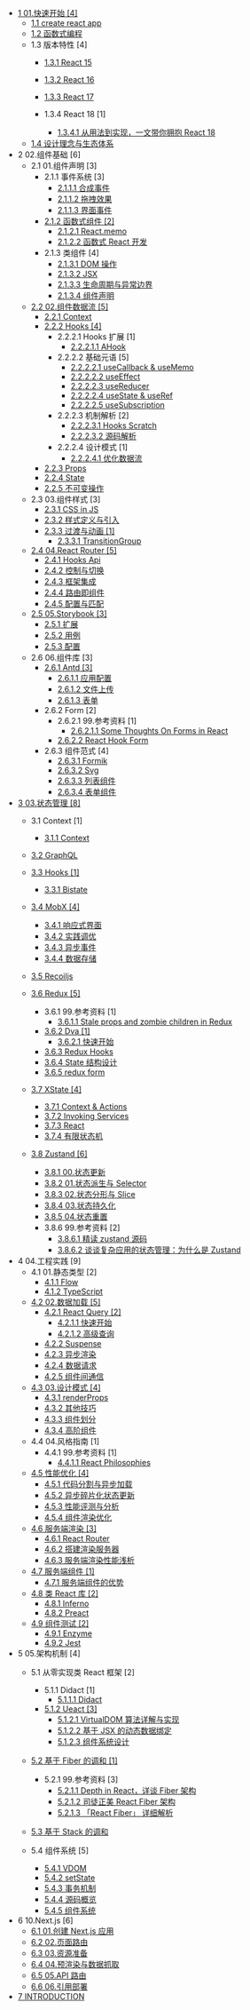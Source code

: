  - [1 01.快速开始 [4]](/01.快速开始/README.md)
    - [1.1 create react app](/01.快速开始/create-react-app.md)
    - [1.2 函数式编程](/01.快速开始/函数式编程.md)
    - 1.3 版本特性 [4]
      - [1.3.1 React 15](/01.快速开始/版本特性/React%2015/README.md)
        
      - [1.3.2 React 16](/01.快速开始/版本特性/React%2016/README.md)
        
      - [1.3.3 React 17](/01.快速开始/版本特性/React%2017/README.md)
        
      - 1.3.4 React 18 [1]
        - [1.3.4.1 从用法到实现，一文带你拥抱 React 18](/01.快速开始/版本特性/React%2018/2022-从用法到实现，一文带你拥抱%20React%2018.md)
    - [1.4 设计理念与生态体系](/01.快速开始/设计理念与生态体系.md)
  - 2 02.组件基础 [6]
    - 2.1 01.组件声明 [3]
      - 2.1.1 事件系统 [3]
        - [2.1.1.1 合成事件](/02.组件基础/01.组件声明/事件系统/合成事件.md)
        - [2.1.1.2 拖拽效果](/02.组件基础/01.组件声明/事件系统/拖拽效果.md)
        - [2.1.1.3 界面事件](/02.组件基础/01.组件声明/事件系统/界面事件.md)
      - [2.1.2 函数式组件 [2]](/02.组件基础/01.组件声明/函数式组件/README.md)
        - [2.1.2.1 React.memo](/02.组件基础/01.组件声明/函数式组件/React.memo.md)
        - [2.1.2.2 函数式 React 开发](/02.组件基础/01.组件声明/函数式组件/函数式%20React%20开发.md)
      - 2.1.3 类组件 [4]
        - [2.1.3.1 DOM 操作](/02.组件基础/01.组件声明/类组件/DOM%20操作.md)
        - [2.1.3.2 JSX](/02.组件基础/01.组件声明/类组件/JSX.md)
        - [2.1.3.3 生命周期与异常边界](/02.组件基础/01.组件声明/类组件/生命周期与异常边界.md)
        - [2.1.3.4 组件声明](/02.组件基础/01.组件声明/类组件/组件声明.md)
    - [2.2 02.组件数据流 [5]](/02.组件基础/02.组件数据流/README.md)
      - [2.2.1 Context](/02.组件基础/02.组件数据流/Context.md)
      - [2.2.2 Hooks [4]](/02.组件基础/02.组件数据流/Hooks/README.md)
        - 2.2.2.1 Hooks 扩展 [1]
          - [2.2.2.1.1 AHook](/02.组件基础/02.组件数据流/Hooks/Hooks%20扩展/AHook.md)
        - 2.2.2.2 基础元语 [5]
          - [2.2.2.2.1 useCallback & useMemo](/02.组件基础/02.组件数据流/Hooks/基础元语/useCallback%20&%20useMemo.md)
          - [2.2.2.2.2 useEffect](/02.组件基础/02.组件数据流/Hooks/基础元语/useEffect.md)
          - [2.2.2.2.3 useReducer](/02.组件基础/02.组件数据流/Hooks/基础元语/useReducer.md)
          - [2.2.2.2.4 useState & useRef](/02.组件基础/02.组件数据流/Hooks/基础元语/useState%20&%20useRef.md)
          - [2.2.2.2.5 useSubscription](/02.组件基础/02.组件数据流/Hooks/基础元语/useSubscription.md)
        - 2.2.2.3 机制解析 [2]
          - [2.2.2.3.1 Hooks Scratch](/02.组件基础/02.组件数据流/Hooks/机制解析/Hooks%20Scratch.md)
          - [2.2.2.3.2 源码解析](/02.组件基础/02.组件数据流/Hooks/机制解析/源码解析.md)
        - 2.2.2.4 设计模式 [1]
          - [2.2.2.4.1 优化数据流](/02.组件基础/02.组件数据流/Hooks/设计模式/优化数据流.md)
      - [2.2.3 Props](/02.组件基础/02.组件数据流/Props.md)
      - [2.2.4 State](/02.组件基础/02.组件数据流/State.md)
      - [2.2.5 不可变操作](/02.组件基础/02.组件数据流/不可变操作.md)
    - 2.3 03.组件样式 [3]
      - [2.3.1 CSS in JS](/02.组件基础/03.组件样式/CSS-in-JS.md)
      - [2.3.2 样式定义与引入](/02.组件基础/03.组件样式/样式定义与引入.md)
      - [2.3.3 过渡与动画 [1]](/02.组件基础/03.组件样式/过渡与动画/README.md)
        - [2.3.3.1 TransitionGroup](/02.组件基础/03.组件样式/过渡与动画/TransitionGroup.md)
    - [2.4 04.React Router [5]](/02.组件基础/04.React%20Router/README.md)
      - [2.4.1 Hooks Api](/02.组件基础/04.React%20Router/Hooks%20Api.md)
      - [2.4.2 控制与切换](/02.组件基础/04.React%20Router/控制与切换.md)
      - [2.4.3 框架集成](/02.组件基础/04.React%20Router/框架集成.md)
      - [2.4.4 路由即组件](/02.组件基础/04.React%20Router/路由即组件.md)
      - [2.4.5 配置与匹配](/02.组件基础/04.React%20Router/配置与匹配.md)
    - [2.5 05.Storybook [3]](/02.组件基础/05.Storybook/README.md)
      - [2.5.1 扩展](/02.组件基础/05.Storybook/扩展.md)
      - [2.5.2 用例](/02.组件基础/05.Storybook/用例.md)
      - [2.5.3 配置](/02.组件基础/05.Storybook/配置.md)
    - 2.6 06.组件库 [3]
      - [2.6.1 Antd [3]](/02.组件基础/06.组件库/Antd/README.md)
        - [2.6.1.1 应用配置](/02.组件基础/06.组件库/Antd/应用配置.md)
        - [2.6.1.2 文件上传](/02.组件基础/06.组件库/Antd/文件上传.md)
        - [2.6.1.3 表单](/02.组件基础/06.组件库/Antd/表单.md)
      - 2.6.2 Form [2]
        - 2.6.2.1 99.参考资料 [1]
          - [2.6.2.1.1 Some Thoughts On Forms in React](/02.组件基础/06.组件库/Form/99.参考资料/2017-Some%20Thoughts%20On%20Forms%20in%20React.md)
        - [2.6.2.2 React Hook Form](/02.组件基础/06.组件库/Form/React%20Hook%20Form.md)
      - 2.6.3 组件范式 [4]
        - [2.6.3.1 Formik](/02.组件基础/06.组件库/组件范式/Formik.md)
        - [2.6.3.2 Svg](/02.组件基础/06.组件库/组件范式/Svg.md)
        - [2.6.3.3 列表组件](/02.组件基础/06.组件库/组件范式/列表组件.md)
        - [2.6.3.4 表单组件](/02.组件基础/06.组件库/组件范式/表单组件.md)
  - [3 03.状态管理 [8]](/03.状态管理/README.md)
    - 3.1 Context [1]
      - [3.1.1 Context](/03.状态管理/Context/Context.md)
    - [3.2 GraphQL](/03.状态管理/GraphQL/README.md)
      
    - [3.3 Hooks [1]](/03.状态管理/Hooks/README.md)
      - [3.3.1 Bistate](/03.状态管理/Hooks/Bistate.md)
    - [3.4 MobX [4]](/03.状态管理/MobX/README.md)
      - [3.4.1 响应式界面](/03.状态管理/MobX/响应式界面.md)
      - [3.4.2 实践调优](/03.状态管理/MobX/实践调优.md)
      - [3.4.3 异步事件](/03.状态管理/MobX/异步事件.md)
      - [3.4.4 数据存储](/03.状态管理/MobX/数据存储.md)
    - [3.5 Recoiljs](/03.状态管理/Recoiljs/README.md)
      
    - [3.6 Redux [5]](/03.状态管理/Redux/README.md)
      - 3.6.1 99.参考资料 [1]
        - [3.6.1.1 Stale props and zombie children in Redux](/03.状态管理/Redux/99.参考资料/2020-Stale%20props%20and%20zombie%20children%20in%20Redux.md)
      - [3.6.2 Dva [1]](/03.状态管理/Redux/Dva/README.md)
        - [3.6.2.1 快速开始](/03.状态管理/Redux/Dva/快速开始.md)
      - [3.6.3 Redux Hooks](/03.状态管理/Redux/Redux%20Hooks.md)
      - [3.6.4 State 结构设计](/03.状态管理/Redux/State%20结构设计.md)
      - [3.6.5 redux form](/03.状态管理/Redux/redux-form.md)
    - [3.7 XState [4]](/03.状态管理/XState/README.md)
      - [3.7.1 Context & Actions](/03.状态管理/XState/Context%20&%20Actions.md)
      - [3.7.2 Invoking Services](/03.状态管理/XState/Invoking%20Services.md)
      - [3.7.3 React](/03.状态管理/XState/React.md)
      - [3.7.4 有限状态机](/03.状态管理/XState/有限状态机.md)
    - [3.8 Zustand [6]](/03.状态管理/Zustand/README.md)
      - [3.8.1 00.状态更新](/03.状态管理/Zustand/00.状态更新.md)
      - [3.8.2 01.状态派生与 Selector](/03.状态管理/Zustand/01.状态派生与%20Selector.md)
      - [3.8.3 02.状态分形与 Slice](/03.状态管理/Zustand/02.状态分形与%20Slice.md)
      - [3.8.4 03.状态持久化](/03.状态管理/Zustand/03.状态持久化.md)
      - [3.8.5 04.状态重置](/03.状态管理/Zustand/04.状态重置.md)
      - 3.8.6 99.参考资料 [2]
        - [3.8.6.1 精读 zustand 源码](/03.状态管理/Zustand/99.参考资料/2022-精读%20zustand%20源码.md)
        - [3.8.6.2 谈谈复杂应用的状态管理：为什么是 Zustand](/03.状态管理/Zustand/99.参考资料/2023-谈谈复杂应用的状态管理：为什么是%20Zustand.md)
  - 4 04.工程实践 [9]
    - 4.1 01.静态类型 [2]
      - [4.1.1 Flow](/04.工程实践/01.静态类型/Flow.md)
      - [4.1.2 TypeScript](/04.工程实践/01.静态类型/TypeScript.md)
    - [4.2 02.数据加载 [5]](/04.工程实践/02.数据加载/README.md)
      - [4.2.1 React Query [2]](/04.工程实践/02.数据加载/React%20Query/README.md)
        - [4.2.1.1 快速开始](/04.工程实践/02.数据加载/React%20Query/快速开始.md)
        - [4.2.1.2 高级查询](/04.工程实践/02.数据加载/React%20Query/高级查询.md)
      - [4.2.2 Suspense](/04.工程实践/02.数据加载/Suspense.md)
      - [4.2.3 异步渲染](/04.工程实践/02.数据加载/异步渲染.md)
      - [4.2.4 数据请求](/04.工程实践/02.数据加载/数据请求.md)
      - [4.2.5 组件间通信](/04.工程实践/02.数据加载/组件间通信.md)
    - [4.3 03.设计模式 [4]](/04.工程实践/03.设计模式/README.md)
      - [4.3.1 renderProps](/04.工程实践/03.设计模式/renderProps.md)
      - [4.3.2 其他技巧](/04.工程实践/03.设计模式/其他技巧.md)
      - [4.3.3 组件划分](/04.工程实践/03.设计模式/组件划分.md)
      - [4.3.4 高阶组件](/04.工程实践/03.设计模式/高阶组件.md)
    - 4.4 04.风格指南 [1]
      - 4.4.1 99.参考资料 [1]
        - [4.4.1.1 React Philosophies](/04.工程实践/04.风格指南/99.参考资料/2021-React%20Philosophies.md)
    - [4.5 性能优化 [4]](/04.工程实践/性能优化/README.md)
      - [4.5.1 代码分割与异步加载](/04.工程实践/性能优化/代码分割与异步加载.md)
      - [4.5.2 异步碎片化状态更新](/04.工程实践/性能优化/异步碎片化状态更新.md)
      - [4.5.3 性能评测与分析](/04.工程实践/性能优化/性能评测与分析.md)
      - [4.5.4 组件渲染优化](/04.工程实践/性能优化/组件渲染优化.md)
    - [4.6 服务端渲染 [3]](/04.工程实践/服务端渲染/README.md)
      - [4.6.1 React Router](/04.工程实践/服务端渲染/React%20Router.md)
      - [4.6.2 搭建渲染服务器](/04.工程实践/服务端渲染/搭建渲染服务器.md)
      - [4.6.3 服务端渲染性能浅析](/04.工程实践/服务端渲染/服务端渲染性能浅析.md)
    - [4.7 服务端组件 [1]](/04.工程实践/服务端组件/README.md)
      - [4.7.1 服务端组件的优势](/04.工程实践/服务端组件/服务端组件的优势.md)
    - [4.8 类 React 库 [2]](/04.工程实践/类%20React%20库/README.md)
      - [4.8.1 Inferno](/04.工程实践/类%20React%20库/Inferno.md)
      - [4.8.2 Preact](/04.工程实践/类%20React%20库/Preact.md)
    - [4.9 组件测试 [2]](/04.工程实践/组件测试/README.md)
      - [4.9.1 Enzyme](/04.工程实践/组件测试/Enzyme.md)
      - [4.9.2 Jest](/04.工程实践/组件测试/Jest.md)
  - 5 05.架构机制 [4]
    - 5.1 从零实现类 React 框架 [2]
      - 5.1.1 Didact [1]
        - [5.1.1.1 Didact](/05.架构机制/从零实现类%20React%20框架/Didact/Didact.md)
      - [5.1.2 Ueact [3]](/05.架构机制/从零实现类%20React%20框架/Ueact/README.md)
        - [5.1.2.1 VirtualDOM 算法详解与实现](/05.架构机制/从零实现类%20React%20框架/Ueact/VirtualDOM%20算法详解与实现.md)
        - [5.1.2.2 基于 JSX 的动态数据绑定](/05.架构机制/从零实现类%20React%20框架/Ueact/基于%20JSX%20的动态数据绑定.md)
        - [5.1.2.3 组件系统设计](/05.架构机制/从零实现类%20React%20框架/Ueact/组件系统设计.md)
    - [5.2 基于 Fiber 的调和 [1]](/05.架构机制/基于%20Fiber%20的调和/README.md)
      - 5.2.1 99.参考资料 [3]
        - [5.2.1.1 Depth in React，详谈 Fiber 架构](/05.架构机制/基于%20Fiber%20的调和/99.参考资料/2018-Depth%20in%20React，详谈%20Fiber%20架构.md)
        - [5.2.1.2 司徒正美 React Fiber 架构](/05.架构机制/基于%20Fiber%20的调和/99.参考资料/2018-司徒正美-React%20Fiber%20架构.md)
        - [5.2.1.3 「React Fiber」 详细解析](/05.架构机制/基于%20Fiber%20的调和/99.参考资料/2021-「React%20Fiber」%20详细解析.md)
    - [5.3 基于 Stack 的调和](/05.架构机制/基于%20Stack%20的调和/README.md)
      
    - 5.4 组件系统 [5]
      - [5.4.1 VDOM](/05.架构机制/组件系统/VDOM.md)
      - [5.4.2 setState](/05.架构机制/组件系统/setState.md)
      - [5.4.3 事务机制](/05.架构机制/组件系统/事务机制.md)
      - [5.4.4 源码概览](/05.架构机制/组件系统/源码概览.md)
      - [5.4.5 组件系统](/05.架构机制/组件系统/组件系统.md)
  - 6 10.Next.js [6]
    - [6.1 01.创建 Next.js 应用](/10.Next.js/01.创建%20Next.js%20应用.md)
    - [6.2 02.页面路由](/10.Next.js/02.页面路由.md)
    - [6.3 03.资源准备](/10.Next.js/03.资源准备.md)
    - [6.4 04.预渲染与数据抓取](/10.Next.js/04.预渲染与数据抓取.md)
    - [6.5 05.API 路由](/10.Next.js/05.API%20路由.md)
    - [6.6 06.引用部署](/10.Next.js/06.引用部署.md)
  - [7 INTRODUCTION](/INTRODUCTION.md)